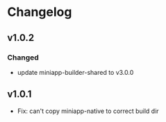 # Changelog

## v1.0.2

### Changed

- update miniapp-builder-shared to v3.0.0

## v1.0.1

- Fix: can't copy miniapp-native to correct build dir
